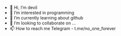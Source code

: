 - 👋 Hi, I’m devil
- 👀 I’m interested in programming 
- 🌱 I’m currently learning about github
- 💞️ I’m looking to collaborate on ...
- 📫 How to reach me Telegram - t.me/no_one_forever 

<!---
Anonymus-userbot/Anonymus-userbot is a ✨ special ✨ repository because its `README.md` (this file) appears on your GitHub profile.
You can click the Preview link to take a look at your changes.
--->
